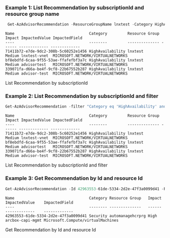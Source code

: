### Example 1: List Recommendation by subscriptionId and resource group name
```powershell
 Get-AzAdvisorRecommendation -ResourceGroupName lnxtest -Category HighAvailability
```

```output
Name                                 Category         Resource Group Impact ImpactedValue ImpactedField
----                                 --------         -------------- ------ ------------- -------------
71411b72-e7de-9dc2-308b-5c60252e1456 HighAvailability lnxtest        Medium lnxtest-vnet  MICROSOFT.NETWORK/VIRTUALNETWORKS
bf8ebdfd-6caa-9f55-53ae-ffafefbf3a7c HighAvailability lnxtest        Medium advisortest   MICROSOFT.NETWORK/VIRTUALNETWORKS
339071fa-d66a-be4f-9cf8-22b67552b287 HighAvailability lnxtest        Medium advisor-test  MICROSOFT.NETWORK/VIRTUALNETWORKS
```

List Recommendation by subscriptionId

### Example 2: List Recommendation by subscriptionId and filter
```powershell
Get-AzAdvisorRecommendation -filter "Category eq 'HighAvailability' and ResourceGroup eq 'lnxtest'"
```

```output
Name                                 Category         Resource Group Impact ImpactedValue ImpactedField
----                                 --------         -------------- ------ ------------- -------------
71411b72-e7de-9dc2-308b-5c60252e1456 HighAvailability lnxtest        Medium lnxtest-vnet  MICROSOFT.NETWORK/VIRTUALNETWORKS
bf8ebdfd-6caa-9f55-53ae-ffafefbf3a7c HighAvailability lnxtest        Medium advisortest   MICROSOFT.NETWORK/VIRTUALNETWORKS
339071fa-d66a-be4f-9cf8-22b67552b287 HighAvailability lnxtest        Medium advisor-test  MICROSOFT.NETWORK/VIRTUALNETWORKS
```

List Recommendation by subscriptionId and filter




### Example 3: Get Recommendation by Id and resource Id
```powershell
Get-AzAdvisorRecommendation -Id 42963553-61de-5334-2d2e-47f3a0099d41 -ResourceUri /subscriptions/9e223dbe-3399-4e19-88eb-0975f02ac87f
```

```output
Name                                 Category Resource Group   Impact ImpactedValue    ImpactedField
----                                 -------- --------------   ------ -------------    -------------
42963553-61de-5334-2d2e-47f3a0099d41 Security automanagehcrprg High   arcbox-capi-mgmt Microsoft.Compute/virtualMachines
```

Get Recommendation by Id and resource Id



